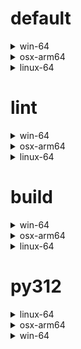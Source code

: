 # default

<details>
<summary>win-64</summary>

|Dependency|Before|After|Change|Explicit|Package|
|-|-|-|-|-|-|
|ordered_enum|0.0.8|0.0.9|Patch Upgrade|true|conda|
|pydantic|2.7.1|2.7.4|Patch Upgrade|true|conda|
|pytest|8.2.1|8.2.2|Patch Upgrade|true|conda|
|ca-certificates|2024.2.2|2024.6.2|Minor Upgrade|false|conda|
|libsqlite|3.45.3|3.46.0|Minor Upgrade|false|conda|
|libzlib|1.2.13|1.3.1|Minor Upgrade|false|conda|
|packaging|24.0|24.1|Minor Upgrade|false|conda|
|typing-extensions|4.11.0|4.12.2|Minor Upgrade|false|conda|
|typing_extensions|4.11.0|4.12.2|Minor Upgrade|false|conda|
|vc14_runtime|14.38.33135|14.40.33810|Minor Upgrade|false|conda|
|vs2015_runtime|14.38.33135|14.40.33810|Minor Upgrade|false|conda|
|zipp|3.17.0|3.19.2|Minor Upgrade|false|conda|
|openssl|3.3.0|3.3.1|Patch Upgrade|false|conda|
|pydantic-core|2.18.2|2.18.4|Patch Upgrade|false|conda|
|vc|ha32ba9b_20|h8a93ad2_20|Only build string|false|conda|

</details>

<details>
<summary>osx-arm64</summary>

|Dependency|Before|After|Change|Explicit|Package|
|-|-|-|-|-|-|
|ordered_enum|0.0.8|0.0.9|Patch Upgrade|true|conda|
|pydantic|2.7.1|2.7.4|Patch Upgrade|true|conda|
|pytest|8.2.1|8.2.2|Patch Upgrade|true|conda|
|py-rattler|py312h1a1520d_0|py312had01cb0_0|Only build string|true|conda|
|ca-certificates|2024.2.2|2024.6.2|Minor Upgrade|false|conda|
|libsqlite|3.45.3|3.46.0|Minor Upgrade|false|conda|
|libzlib|1.2.13|1.3.1|Minor Upgrade|false|conda|
|packaging|24.0|24.1|Minor Upgrade|false|conda|
|typing-extensions|4.11.0|4.12.2|Minor Upgrade|false|conda|
|typing_extensions|4.11.0|4.12.2|Minor Upgrade|false|conda|
|zipp|3.17.0|3.19.2|Minor Upgrade|false|conda|
|openssl|3.3.0|3.3.1|Patch Upgrade|false|conda|
|pydantic-core|2.18.2|2.18.4|Patch Upgrade|false|conda|

</details>

<details>
<summary>linux-64</summary>

|Dependency|Before|After|Change|Explicit|Package|
|-|-|-|-|-|-|
|ordered_enum|0.0.8|0.0.9|Patch Upgrade|true|conda|
|pydantic|2.7.1|2.7.4|Patch Upgrade|true|conda|
|pytest|8.2.1|8.2.2|Patch Upgrade|true|conda|
|ca-certificates|2024.2.2|2024.6.2|Minor Upgrade|false|conda|
|libsqlite|3.45.3|3.46.0|Minor Upgrade|false|conda|
|libzlib|1.2.13|1.3.1|Minor Upgrade|false|conda|
|packaging|24.0|24.1|Minor Upgrade|false|conda|
|typing-extensions|4.11.0|4.12.2|Minor Upgrade|false|conda|
|typing_extensions|4.11.0|4.12.2|Minor Upgrade|false|conda|
|zipp|3.17.0|3.19.2|Minor Upgrade|false|conda|
|openssl|3.3.0|3.3.1|Patch Upgrade|false|conda|
|pydantic-core|2.18.2|2.18.4|Patch Upgrade|false|conda|
|ld_impl_linux-64|hf3520f5_1|hf3520f5_4|Only build string|false|conda|
|libgcc-ng|h77fa898_7|h77fa898_9|Only build string|false|conda|
|libgomp|h77fa898_7|h77fa898_9|Only build string|false|conda|

</details>

# lint

<details>
<summary>win-64</summary>

|Dependency|Before|After|Change|Explicit|Package|
|-|-|-|-|-|-|
|typos|1.21.0|1.22.7|Minor Upgrade|true|conda|
|ruff|0.4.4|0.4.9|Patch Upgrade|true|conda|
|ca-certificates|2024.2.2|2024.6.2|Minor Upgrade|false|conda|
|filelock|3.14.0|3.15.1|Minor Upgrade|false|conda|
|libsqlite|3.45.3|3.46.0|Minor Upgrade|false|conda|
|libzlib|1.2.13|1.3.1|Minor Upgrade|false|conda|
|nodeenv|1.8.0|1.9.1|Minor Upgrade|false|conda|
|vc14_runtime|14.38.33135|14.40.33810|Minor Upgrade|false|conda|
|vs2015_runtime|14.38.33135|14.40.33810|Minor Upgrade|false|conda|
|openssl|3.3.0|3.3.1|Patch Upgrade|false|conda|
|vc|ha32ba9b_20|h8a93ad2_20|Only build string|false|conda|

</details>

<details>
<summary>osx-arm64</summary>

|Dependency|Before|After|Change|Explicit|Package|
|-|-|-|-|-|-|
|typos|1.21.0|1.22.7|Minor Upgrade|true|conda|
|ruff|0.4.4|0.4.9|Patch Upgrade|true|conda|
|ca-certificates|2024.2.2|2024.6.2|Minor Upgrade|false|conda|
|filelock|3.14.0|3.15.1|Minor Upgrade|false|conda|
|libsqlite|3.45.3|3.46.0|Minor Upgrade|false|conda|
|libzlib|1.2.13|1.3.1|Minor Upgrade|false|conda|
|nodeenv|1.8.0|1.9.1|Minor Upgrade|false|conda|
|openssl|3.3.0|3.3.1|Patch Upgrade|false|conda|

</details>

<details>
<summary>linux-64</summary>

|Dependency|Before|After|Change|Explicit|Package|
|-|-|-|-|-|-|
|typos|1.21.0|1.22.7|Minor Upgrade|true|conda|
|ruff|0.4.4|0.4.9|Patch Upgrade|true|conda|
|ca-certificates|2024.2.2|2024.6.2|Minor Upgrade|false|conda|
|filelock|3.14.0|3.15.1|Minor Upgrade|false|conda|
|libsqlite|3.45.3|3.46.0|Minor Upgrade|false|conda|
|libzlib|1.2.13|1.3.1|Minor Upgrade|false|conda|
|nodeenv|1.8.0|1.9.1|Minor Upgrade|false|conda|
|openssl|3.3.0|3.3.1|Patch Upgrade|false|conda|
|ld_impl_linux-64|hf3520f5_1|hf3520f5_4|Only build string|false|conda|
|libgcc-ng|h77fa898_7|h77fa898_9|Only build string|false|conda|
|libgomp|h77fa898_7|h77fa898_9|Only build string|false|conda|
|libstdcxx-ng|hc0a3c3a_7|hc0a3c3a_9|Only build string|false|conda|

</details>

# build

<details>
<summary>win-64</summary>

|Dependency|Before|After|Change|Explicit|Package|
|-|-|-|-|-|-|
|ordered_enum|0.0.8|0.0.9|Patch Upgrade|true|conda|
|pydantic|2.7.1|2.7.4|Patch Upgrade|true|conda|
|ca-certificates|2024.2.2|2024.6.2|Minor Upgrade|false|conda|
|certifi|2024.2.2|2024.6.2|Minor Upgrade|false|conda|
|libsqlite|3.45.3|3.46.0|Minor Upgrade|false|conda|
|libzlib|1.2.13|1.3.1|Minor Upgrade|false|conda|
|more-itertools|10.2.0|10.3.0|Minor Upgrade|false|conda|
|packaging|24.0|24.1|Minor Upgrade|false|conda|
|pkginfo|1.10.0|1.11.1|Minor Upgrade|false|conda|
|typing-extensions|4.11.0|4.12.2|Minor Upgrade|false|conda|
|typing_extensions|4.11.0|4.12.2|Minor Upgrade|false|conda|
|vc14_runtime|14.38.33135|14.40.33810|Minor Upgrade|false|conda|
|vs2015_runtime|14.38.33135|14.40.33810|Minor Upgrade|false|conda|
|zipp|3.17.0|3.19.2|Minor Upgrade|false|conda|
|openssl|3.3.0|3.3.1|Patch Upgrade|false|conda|
|pydantic-core|2.18.2|2.18.4|Patch Upgrade|false|conda|
|requests|2.32.2|2.32.3|Patch Upgrade|false|conda|
|vc|ha32ba9b_20|h8a93ad2_20|Only build string|false|conda|

</details>

<details>
<summary>osx-arm64</summary>

|Dependency|Before|After|Change|Explicit|Package|
|-|-|-|-|-|-|
|ordered_enum|0.0.8|0.0.9|Patch Upgrade|true|conda|
|pydantic|2.7.1|2.7.4|Patch Upgrade|true|conda|
|ca-certificates|2024.2.2|2024.6.2|Minor Upgrade|false|conda|
|certifi|2024.2.2|2024.6.2|Minor Upgrade|false|conda|
|libsqlite|3.45.3|3.46.0|Minor Upgrade|false|conda|
|libzlib|1.2.13|1.3.1|Minor Upgrade|false|conda|
|more-itertools|10.2.0|10.3.0|Minor Upgrade|false|conda|
|packaging|24.0|24.1|Minor Upgrade|false|conda|
|pkginfo|1.10.0|1.11.1|Minor Upgrade|false|conda|
|typing-extensions|4.11.0|4.12.2|Minor Upgrade|false|conda|
|typing_extensions|4.11.0|4.12.2|Minor Upgrade|false|conda|
|zipp|3.17.0|3.19.2|Minor Upgrade|false|conda|
|openssl|3.3.0|3.3.1|Patch Upgrade|false|conda|
|pydantic-core|2.18.2|2.18.4|Patch Upgrade|false|conda|
|requests|2.32.2|2.32.3|Patch Upgrade|false|conda|

</details>

<details>
<summary>linux-64</summary>

|Dependency|Before|After|Change|Explicit|Package|
|-|-|-|-|-|-|
|ordered_enum|0.0.8|0.0.9|Patch Upgrade|true|conda|
|pydantic|2.7.1|2.7.4|Patch Upgrade|true|conda|
|ca-certificates|2024.2.2|2024.6.2|Minor Upgrade|false|conda|
|certifi|2024.2.2|2024.6.2|Minor Upgrade|false|conda|
|libsqlite|3.45.3|3.46.0|Minor Upgrade|false|conda|
|libzlib|1.2.13|1.3.1|Minor Upgrade|false|conda|
|more-itertools|10.2.0|10.3.0|Minor Upgrade|false|conda|
|packaging|24.0|24.1|Minor Upgrade|false|conda|
|pkginfo|1.10.0|1.11.1|Minor Upgrade|false|conda|
|typing-extensions|4.11.0|4.12.2|Minor Upgrade|false|conda|
|typing_extensions|4.11.0|4.12.2|Minor Upgrade|false|conda|
|zipp|3.17.0|3.19.2|Minor Upgrade|false|conda|
|cryptography|42.0.7|42.0.8|Patch Upgrade|false|conda|
|openssl|3.3.0|3.3.1|Patch Upgrade|false|conda|
|pydantic-core|2.18.2|2.18.4|Patch Upgrade|false|conda|
|requests|2.32.2|2.32.3|Patch Upgrade|false|conda|
|ld_impl_linux-64|hf3520f5_1|hf3520f5_4|Only build string|false|conda|
|libgcc-ng|h77fa898_7|h77fa898_9|Only build string|false|conda|
|libgomp|h77fa898_7|h77fa898_9|Only build string|false|conda|
|libstdcxx-ng|hc0a3c3a_7|hc0a3c3a_9|Only build string|false|conda|

</details>

# py312

<details>
<summary>linux-64</summary>

|Dependency|Before|After|Change|Explicit|Package|
|-|-|-|-|-|-|
|ordered_enum|0.0.8|0.0.9|Patch Upgrade|true|conda|
|pydantic|2.7.1|2.7.4|Patch Upgrade|true|conda|
|pytest|8.2.1|8.2.2|Patch Upgrade|true|conda|
|ca-certificates|2024.2.2|2024.6.2|Minor Upgrade|false|conda|
|libsqlite|3.45.3|3.46.0|Minor Upgrade|false|conda|
|libzlib|1.2.13|1.3.1|Minor Upgrade|false|conda|
|packaging|24.0|24.1|Minor Upgrade|false|conda|
|typing-extensions|4.11.0|4.12.2|Minor Upgrade|false|conda|
|typing_extensions|4.11.0|4.12.2|Minor Upgrade|false|conda|
|zipp|3.17.0|3.19.2|Minor Upgrade|false|conda|
|openssl|3.3.0|3.3.1|Patch Upgrade|false|conda|
|pydantic-core|2.18.2|2.18.4|Patch Upgrade|false|conda|
|ld_impl_linux-64|hf3520f5_1|hf3520f5_4|Only build string|false|conda|
|libgcc-ng|h77fa898_7|h77fa898_9|Only build string|false|conda|
|libgomp|h77fa898_7|h77fa898_9|Only build string|false|conda|

</details>

<details>
<summary>osx-arm64</summary>

|Dependency|Before|After|Change|Explicit|Package|
|-|-|-|-|-|-|
|ordered_enum|0.0.8|0.0.9|Patch Upgrade|true|conda|
|pydantic|2.7.1|2.7.4|Patch Upgrade|true|conda|
|pytest|8.2.1|8.2.2|Patch Upgrade|true|conda|
|py-rattler|py312h1a1520d_0|py312had01cb0_0|Only build string|true|conda|
|ca-certificates|2024.2.2|2024.6.2|Minor Upgrade|false|conda|
|libsqlite|3.45.3|3.46.0|Minor Upgrade|false|conda|
|libzlib|1.2.13|1.3.1|Minor Upgrade|false|conda|
|packaging|24.0|24.1|Minor Upgrade|false|conda|
|typing-extensions|4.11.0|4.12.2|Minor Upgrade|false|conda|
|typing_extensions|4.11.0|4.12.2|Minor Upgrade|false|conda|
|zipp|3.17.0|3.19.2|Minor Upgrade|false|conda|
|openssl|3.3.0|3.3.1|Patch Upgrade|false|conda|
|pydantic-core|2.18.2|2.18.4|Patch Upgrade|false|conda|

</details>

<details>
<summary>win-64</summary>

|Dependency|Before|After|Change|Explicit|Package|
|-|-|-|-|-|-|
|ordered_enum|0.0.8|0.0.9|Patch Upgrade|true|conda|
|pydantic|2.7.1|2.7.4|Patch Upgrade|true|conda|
|pytest|8.2.1|8.2.2|Patch Upgrade|true|conda|
|ca-certificates|2024.2.2|2024.6.2|Minor Upgrade|false|conda|
|libsqlite|3.45.3|3.46.0|Minor Upgrade|false|conda|
|libzlib|1.2.13|1.3.1|Minor Upgrade|false|conda|
|packaging|24.0|24.1|Minor Upgrade|false|conda|
|typing-extensions|4.11.0|4.12.2|Minor Upgrade|false|conda|
|typing_extensions|4.11.0|4.12.2|Minor Upgrade|false|conda|
|vc14_runtime|14.38.33135|14.40.33810|Minor Upgrade|false|conda|
|vs2015_runtime|14.38.33135|14.40.33810|Minor Upgrade|false|conda|
|zipp|3.17.0|3.19.2|Minor Upgrade|false|conda|
|openssl|3.3.0|3.3.1|Patch Upgrade|false|conda|
|pydantic-core|2.18.2|2.18.4|Patch Upgrade|false|conda|
|vc|ha32ba9b_20|h8a93ad2_20|Only build string|false|conda|

</details>

[^1]: *Cursive* means explicit dependency.
[^2]: Dependency got downgraded.

